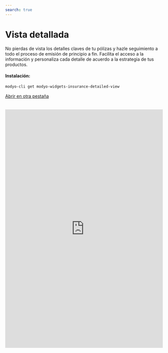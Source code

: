 ```yaml
---
search: true
---
```


# Vista detallada <Badge text="Beta" type="warn"/>

No pierdas de vista los detalles claves de tu pólizas y hazle seguimiento a todo el proceso de emisión de principio a fin. Facilita el acceso a la información y personaliza cada detalle de acuerdo a la estrategia de tus productos.

#### Instalación:

```bash
modyo-cli get modyo-widgets-insurance-detailed-view
```

[Abrir en otra pestaña](https://widgets-es.modyo.com/seguros/broker/vista-detallada)

<iframe id="widgetFrame" src="https://widgets-es.modyo.com/seguros/broker/vista-detallada" width="100%" frameBorder="0"  style="min-height:762px;overflow:auto;margin-top:20px;"/>

| Funcionalidad   | Descripción                                                                                                                                                                                                                                |
| --------------- | ------------------------------------------------------------------------------------------------------------------------------------------------------------------------------------------------------------------------------------------ |
| Resumen         | Facilita la consulta de las pólizas y presenta los datos relevantes a tus intermediarios independiente del estado de las pólizas. Usa esta sección para notificar sobre fechas importantes o cambios de estado en la póliza.               |
| Condiciones     | Personaliza el módulo para presentar las coberturas y deducibles de la póliza en caso de siniestros. Facilita que los intermediarios identifiquen los datos mínimos de las coberturas o evoluciona este módulo para configurar activación. |
| Tabla de primas | Configura según tu estrategia comercial las primas que se pagan en la póliza o facilita que tus intermediarios administren bajo tus reglas los incrementos de prima.                                                                       |
| Histórico       | Genera una trazabilidad de los movimientos de las pólizas para que tanto los intermediarios como tu equipo de operación puedan visualizar o gestionar endosos, resignaciones o envíos de PDF de cada movimiento.                           |
| Descarga        | Integra los clausulados de las pólizas en PDF y facilita el envío a través de correo electrónico. Complementa los documentos con información legal o de negocio según la necesidad.                                                        |
| Envío de firma  | Agiliza el pago de las pólizas integrando esta opción de envío de firma para aprobación del pago. Ahorra tiempo y optimiza procesos para emitir de forma más eficiente.                                                                    |
